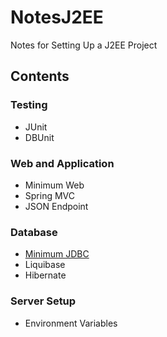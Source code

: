 # NotesJ2EE
Notes for Setting Up a J2EE Project


## Contents

### Testing
* JUnit
* DBUnit

### Web and Application
* Minimum Web
* Spring MVC
* JSON Endpoint

### Database
* [Minimum JDBC](/Database/MinimumJDBC.md)
* Liquibase
* Hibernate

### Server Setup
* Environment Variables
